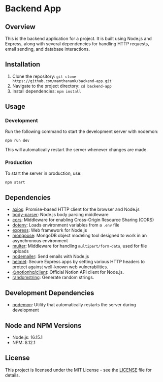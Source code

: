 # Backend App

## Overview

This is the backend application for a project. It is built using Node.js and Express, along with several dependencies for handling HTTP requests, email sending, and database interactions.

## Installation

1. Clone the repository: `git clone https://github.com/manthanank/backend-app.git`
2. Navigate to the project directory: `cd backend-app`
3. Install dependencies: `npm install`

## Usage

### Development

Run the following command to start the development server with nodemon:

```bash
npm run dev
```

This will automatically restart the server whenever changes are made.

### Production

To start the server in production, use:

```bash
npm start
```

## Dependencies

- [axios](https://www.npmjs.com/package/axios): Promise-based HTTP client for the browser and Node.js
- [body-parser](https://www.npmjs.com/package/body-parser): Node.js body parsing middleware
- [cors](https://www.npmjs.com/package/cors): Middleware for enabling Cross-Origin Resource Sharing (CORS)
- [dotenv](https://www.npmjs.com/package/dotenv): Loads environment variables from a `.env` file
- [express](https://www.npmjs.com/package/express): Web framework for Node.js
- [mongoose](https://www.npmjs.com/package/mongoose): MongoDB object modeling tool designed to work in an asynchronous environment
- [multer](https://www.npmjs.com/package/multer): Middleware for handling `multipart/form-data`, used for file uploads
- [nodemailer](https://www.npmjs.com/package/nodemailer): Send emails with Node.js
- [helmet](https://www.npmjs.com/package/helmet): Secure Express apps by setting various HTTP headers to protect against well-known web vulnerabilities.
- [@notionhq/client](https://www.npmjs.com/package/@notionhq/client): Official Notion API client for Node.js.
- [randomstring](https://www.npmjs.com/package/randomstring): Generate random strings.

## Development Dependencies

- [nodemon](https://www.npmjs.com/package/nodemon): Utility that automatically restarts the server during development

## Node and NPM Versions

- Node.js: 16.15.1
- NPM: 8.12.1

## License

This project is licensed under the MIT License - see the [LICENSE](LICENSE) file for details.
